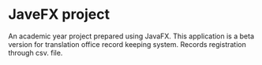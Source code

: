 # JaveFX project
An academic year project prepared using JavaFX. This application is a beta version for translation office record keeping system.
Records registration through csv. file.
